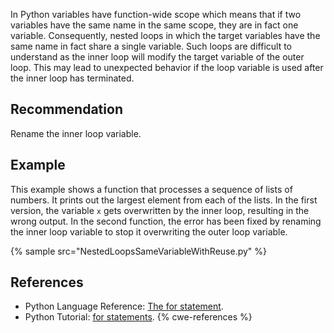 In Python variables have function-wide scope which means that if two variables have the same name in the same scope, they are in fact one variable. Consequently, nested loops in which the target variables have the same name in fact share a single variable. Such loops are difficult to understand as the inner loop will modify the target variable of the outer loop. This may lead to unexpected behavior if the loop variable is used after the inner loop has terminated.


## Recommendation
Rename the inner loop variable.


## Example
This example shows a function that processes a sequence of lists of numbers. It prints out the largest element from each of the lists. In the first version, the variable `x` gets overwritten by the inner loop, resulting in the wrong output. In the second function, the error has been fixed by renaming the inner loop variable to stop it overwriting the outer loop variable.

{% sample src="NestedLoopsSameVariableWithReuse.py" %}

## References
* Python Language Reference: [The for statement](http://docs.python.org/2/reference/compound_stmts.html#the-for-statement).
* Python Tutorial: [for statements](http://docs.python.org/2/tutorial/controlflow.html#for-statements).
{% cwe-references %}
